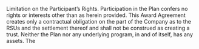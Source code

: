 Limitation  on  the  Participant’s  Rights.    Participation  in  the  Plan  confers  no  rights  or
interests other than as herein provided.  This Award Agreement creates only a contractual obligation on
the  part  of  the  Company  as  to  the  RSUs  and  the  settlement  thereof  and  shall  not  be  construed  as
creating  a  trust.    Neither  the  Plan  nor  any  underlying  program,  in  and  of  itself,  has  any  assets.    The